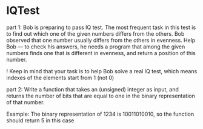 # IQTest
part 1:
Bob is preparing to pass IQ test. The most frequent task in this test is to find out which one of the given numbers differs from the others. Bob observed that one number usually differs from the others in evenness. 
Help Bob — to check his answers, he needs a program that among the given numbers finds one that is different in evenness, and return a position of this number.

! Keep in mind that your task is to help Bob solve a real IQ test, which means indexes of the elements start from 1 (not 0)

part 2:
Write a function that takes an (unsigned) integer as input, and returns the number of bits that are equal to one in the binary representation of that number.

Example: The binary representation of 1234 is 10011010010, so the function should return 5 in this case
